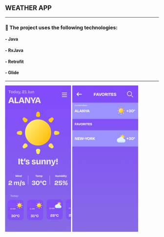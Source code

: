 ## WEATHER APP 
________________________________________
### 🚀 The project uses the following technologies: 
#### - Java
#### - RxJava 
#### - Retrofit 
#### - Glide 
________________________________________
<img src="assets/readme_main_menu.png" alt="" style="width: 216px; height: 480px;">
<img src="assets/favorites_menu_readme.png" alt="" style="width: 216px; height: 480px;">

